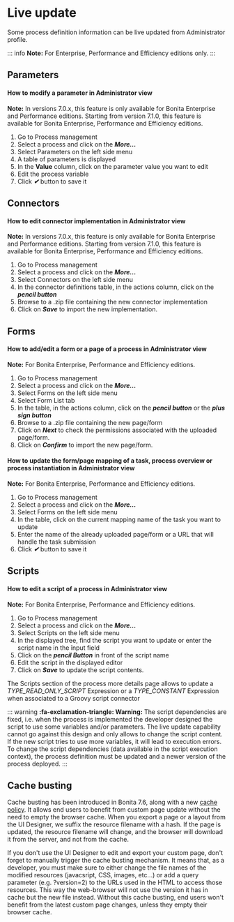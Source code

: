 # Live update

Some process definition information can be live updated from Administrator profile.

::: info
**Note:** For Enterprise, Performance and Efficiency editions only.
:::

## Parameters

#### How to modify a parameter in Administrator view  

**Note:** In versions 7.0.x, this feature is only available for Bonita Enterprise and Performance editions. Starting from version 7.1.0, this feature is available for Bonita Enterprise, Performance and Efficiency editions. 

1. Go to Process management
2. Select a process and click on the _**More...**_
3. Select Parameters on the left side menu
4. A table of parameters is displayed
5. In the **Value** column, click on the parameter value you want to edit
6. Edit the process variable
7. Click _**✔**_ button to save it

## Connectors

#### How to edit connector implementation in Administrator view  

**Note:** In versions 7.0.x, this feature is only available for Bonita Enterprise and Performance editions. Starting from version 7.1.0, this feature is available for Bonita Enterprise, Performance and Efficiency editions. 

1. Go to Process management
2. Select a process and click on the _**More...**_
3. Select Connectors on the left side menu
4. In the connector definitions table, in the actions column, click on the _**pencil button**_
5. Browse to a .zip file containing the new connector implementation
6. Click on _**Save**_ to import the new implementation.

## Forms

#### How to add/edit a form or a page of a process in Administrator view

**Note:** For Bonita Enterprise, Performance and Efficiency editions. 

1. Go to Process management
2. Select a process and click on the _**More...**_
3. Select Forms on the left side menu
4. Select Form List tab
5. In the table, in the actions column, click on the _**pencil button**_ or the _**plus sign button**_
6. Browse to a .zip file containing the new page/form
7. Click on _**Next**_ to check the permissions associated with the uploaded page/form.
8. Click on _**Confirm**_ to import the new page/form.

#### How to update the form/page mapping of a task, process overview or process instantiation in Administrator view

**Note:** For Bonita Enterprise, Performance and Efficiency editions.

1. Go to Process management
2. Select a process and click on the _**More...**_
3. Select Forms on the left side menu
4. In the table, click on the current mapping name of the task you want to update
5. Enter the name of the already uploaded page/form or a URL that will handle the task submission
6. Click _**✔**_ button to save it

## Scripts

#### How to edit a script of a process in Administrator view

**Note:** For Bonita Enterprise, Performance and Efficiency editions.

1. Go to Process management
2. Select a process and click on the _**More...**_
3. Select Scripts on the left side menu
4. In the displayed tree, find the script you want to update or enter the script name in the înput field
5. Click on the _**pencil Button**_ in front of the script name
6. Edit the script in the displayed editor
7. Click on _**Save**_ to update the script contents.

The Scripts section of the process more details page allows to update a _TYPE\_READ\_ONLY\_SCRIPT_ Expression or a _TYPE\_CONSTANT_ Expression when associated to a Groovy script connector

::: warning
**:fa-exclamation-triangle: Warning:** The script dependencies are fixed, i.e. when the process is implemented the developer designed the script to use some variables and/or parameters. The live update capability cannot go against this design and only allows to change the script content. If the new script tries to use more variables, it will lead to execution errors. To change the script dependencies (data available in the script execution context), the process definition must be updated and a newer version of the process deployed.
:::

<a id="cache_busting"/>

## Cache busting

Cache busting has been introduced in Bonita 7.6, along with a new [cache policy](cache-configuration-and-policy.md).
It allows end users to benefit from custom page update without the need to empty the browser cache.
When you export a page or a layout from the UI Designer, we suffix the resource filename with a hash. 
If the page is updated, the resource filename will change, and the browser will download it from the server, and not from the cache.

If you don't use the UI Designer to edit and export your custom page, don't forget to manually trigger the cache busting mechanism. It means that, as a developer, you must make sure to either change the file names of the modified resources (javacsript, CSS, images, etc...) or add a query parameter (e.g. ?version=2) to the URLs used in the HTML to access those resources. This way the web-browser will not use the version it has in cache but the new file instead. 
Without this cache busting, end users won't benefit from the latest custom page changes, unless they empty their browser cache.

